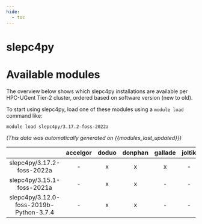 ```yaml
---
hide:
  - toc
---
```


slepc4py
========

# Available modules


The overview below shows which slepc4py installations are available per HPC-UGent Tier-2 cluster, ordered based on software version (new to old).

To start using slepc4py, load one of these modules using a `module load` command like:

```shell
module load slepc4py/3.17.2-foss-2022a
```

*(This data was automatically generated on {{modules_last_updated}})*  

| |accelgor|doduo|donphan|gallade|joltik|shinx|
| :---: | :---: | :---: | :---: | :---: | :---: | :---: |
|slepc4py/3.17.2-foss-2022a|-|x|x|x|-|-|
|slepc4py/3.15.1-foss-2021a|-|x|x|-|-|-|
|slepc4py/3.12.0-foss-2019b-Python-3.7.4|-|x|x|-|-|-|
